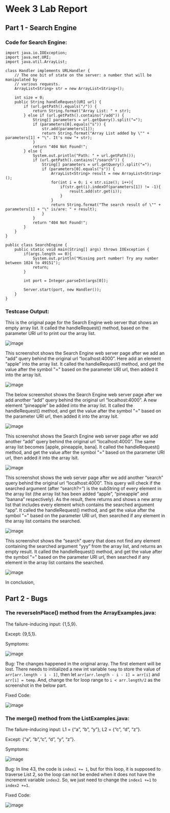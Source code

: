 # __Week 3 Lab Report__

## Part 1 - Search Engine
### Code for Search Engine:

```  
import java.io.IOException;
import java.net.URI;
import java.util.ArrayList;

class Handler implements URLHandler {
    // The one bit of state on the server: a number that will be manipulated by
    // various requests.
    ArrayList<String> str = new ArrayList<String>();
        
    int size = 0;
    public String handleRequest(URI url) {
        if (url.getPath().equals("/")) {
            return String.format("Array List: " + str);
        } else if (url.getPath().contains("/add")) {
            String[] parameters = url.getQuery().split("=");
            if (parameters[0].equals("s")) {  
                str.add(parameters[1]);
                return String.format("Array List added by \"" + parameters[1] + "\". It's now "+ str);
            }
            return "404 Not Found!";
        } else {
            System.out.println("Path: " + url.getPath());
            if (url.getPath().contains("/search")) {
                String[] parameters = url.getQuery().split("=");
                if (parameters[0].equals("s")) {
                    ArrayList<String> result = new ArrayList<String>();
                    for(int i = 0; i < str.size(); i++){
                        if(str.get(i).indexOf(parameters[1]) != -1){
                            result.add(str.get(i));
                        }
                    }
                    return String.format("The search result of \"" + parameters[1] + "\" is/are: " + result);
                }
            }
            return "404 Not Found!";
        }
    }
}

public class SearchEngine {
    public static void main(String[] args) throws IOException {
        if(args.length == 0){
            System.out.println("Missing port number! Try any number between 1024 to 49151");
            return;
        }

        int port = Integer.parseInt(args[0]);

        Server.start(port, new Handler());
    }
} 
```


### Testcase Output:

This is the original page for the Search Engine web server that shows an empty array list. It called the handleRequest() method, based on the parameter URI url to print our the array list.

![image](w3-1.png)

This screenshot shows the Search Engine web server page after we add an “add” query behind the original url “localhost:4000”. Here add an element “apple” into the array list. 
It called the handleRequest() method, and get the value after the symbol "=" based on the parameter URI url, then added it into the array lsit. 

![image](w3-2.png)

The below screenshot shows the Search Engine web server page after we add another “add” query behind the original url “localhost:4000”. A new element “pineapple” be added into the array list. 
It called the handleRequest() method, and get the value after the symbol "=" based on the parameter URI url, then added it into the array lsit.

![image](w3-3.png)

This screenshot shows the Search Engine web server page after we add another “add” query behind the original url “localhost:4000”. The same array list becomes [apple, pineapple, bana].
It called the handleRequest() method, and get the value after the symbol "=" based on the parameter URI url, then added it into the array lsit.


![image](w3-4.png)

This screenshot shows the web server page after we add another “search” query behind the original url “localhost:4000”. This query will check if the searched argument (after “search?=”) is the subString of every element in the array list (the array list has been added “apple”, “pineapple” and “banana” respectively). As the result, there returns and shows a new array list that includes every element which contains the searched argument “app”. 
It called the handleRequest() method, and get the value after the symbol "=" based on the parameter URI url, then searched if any element in the array list contains the searched.

![image](w3-5.png)


This screenshot shows the “search” query that does not find any element containing the searched argument “yyy” from the array list, and returns an empty result. 
It called the handleRequest() method, and get the value after the symbol "=" based on the parameter URI url, then searched if any element in the array list contains the searched.

![image](w3-6.png)

In conclusion, 


## Part 2 - Bugs

### The reverseInPlace() method from the ArrayExamples.java:

The failure-inducing input: {1,5,9}.

Except: {9,5,1}.

Symptoms:

![image](w3-symptoms1.png)


Bug: The changes happened in the original array. The first element will be lost. There needs to initialized a new int variable `temp` to store the value of `arr[arr.length - i - 1]`, then let `arr[arr.length - i - 1] = arr[i]` and `arr[i] = temp`. And, change the for loop range to `i < arr.length/2` as the screenshot in the below part.

Fixed Code:

![image](w3-fixed-code.png)


### The merge() method from the ListExamples.java:
The failure-inducing input: L1 = {“a”, “b”, “y”}, L2 = {“c”, “d”, “z”}.

Except: {“a”, “b”,“c”, “d”,  “y”,  “z”}.

Symptoms:

![image](w3-symptoms.png)

Bug: In line 43, the code is `index1 += 1`, but for this loop, it is supposed to traverse List 2, so the loop can not be ended when it does not have the increment variable `index2`. So, we just need to change the `index1 +=1` to `index2 +=1`.

Fixed Code:

![image](w3-fixed-code2.png)


